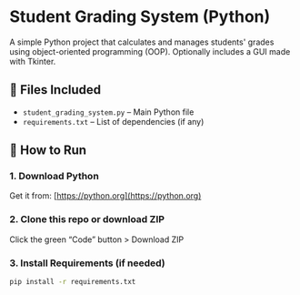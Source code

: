 # Student Grading System (Python)

A simple Python project that calculates and manages students' grades using object-oriented programming (OOP). Optionally includes a GUI made with Tkinter.

## 📁 Files Included
- `student_grading_system.py` – Main Python file
- `requirements.txt` – List of dependencies (if any)

## 🚀 How to Run

### 1. Download Python
Get it from: [https://python.org](https://python.org)

### 2. Clone this repo or download ZIP
Click the green “Code” button > Download ZIP

### 3. Install Requirements (if needed)
```bash
pip install -r requirements.txt

